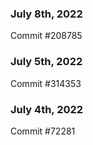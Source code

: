 ### July 8th, 2022

Commit #208785

### July 5th, 2022

Commit #314353


### July 4th, 2022

Commit #72281
